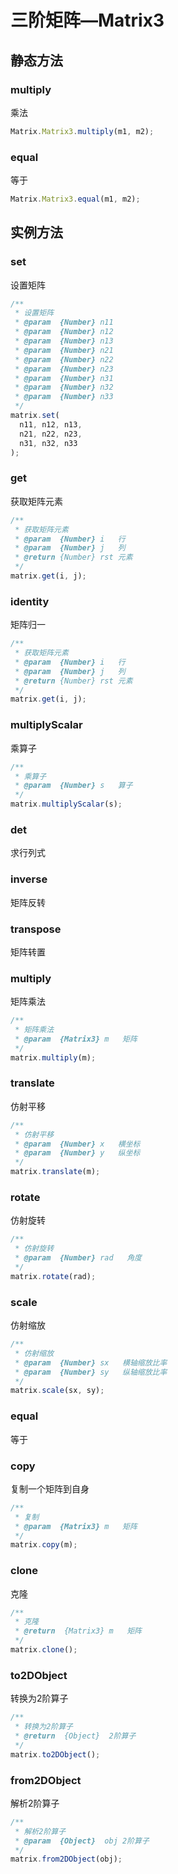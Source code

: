 <!--
 index: 9
 title: Matrix3
-->

# 三阶矩阵—Matrix3

## 静态方法

### multiply
乘法

```js
Matrix.Matrix3.multiply(m1, m2);
```

### equal
等于

```js
Matrix.Matrix3.equal(m1, m2);
```

## 实例方法

### set

设置矩阵

```js
/**
 * 设置矩阵
 * @param  {Number} n11
 * @param  {Number} n12
 * @param  {Number} n13
 * @param  {Number} n21
 * @param  {Number} n22
 * @param  {Number} n23
 * @param  {Number} n31  
 * @param  {Number} n32  
 * @param  {Number} n33   
 */
matrix.set(
  n11, n12, n13,
  n21, n22, n23,
  n31, n32, n33
);
```

### get

获取矩阵元素

```js
/**
 * 获取矩阵元素
 * @param  {Number} i   行
 * @param  {Number} j   列
 * @return {Number} rst 元素
 */
matrix.get(i, j);
```

### identity

矩阵归一

```js
/**
 * 获取矩阵元素
 * @param  {Number} i   行
 * @param  {Number} j   列
 * @return {Number} rst 元素
 */
matrix.get(i, j);
```

### multiplyScalar

乘算子

```js
/**
 * 乘算子
 * @param  {Number} s   算子
 */
matrix.multiplyScalar(s);
```

### det

求行列式

### inverse

矩阵反转

### transpose

矩阵转置

### multiply

矩阵乘法

```js
/**
 * 矩阵乘法
 * @param  {Matrix3} m   矩阵
 */
matrix.multiply(m);
```

### translate

仿射平移

```js
/**
 * 仿射平移
 * @param  {Number} x   横坐标
 * @param  {Number} y   纵坐标
 */
matrix.translate(m);
```

### rotate

仿射旋转

```js
/**
 * 仿射旋转
 * @param  {Number} rad   角度
 */
matrix.rotate(rad);
```

### scale

仿射缩放

```js
/**
 * 仿射缩放
 * @param  {Number} sx   横轴缩放比率
 * @param  {Number} sy   纵轴缩放比率
 */
matrix.scale(sx, sy);
```

### equal

等于

### copy

复制一个矩阵到自身

```js
/**
 * 复制
 * @param  {Matrix3} m   矩阵
 */
matrix.copy(m);
```

### clone

克隆

```js
/**
 * 克隆
 * @return  {Matrix3} m   矩阵
 */
matrix.clone();
```

### to2DObject

转换为2阶算子

```js
/**
 * 转换为2阶算子
 * @return  {Object}  2阶算子
 */
matrix.to2DObject();
```

### from2DObject

解析2阶算子

```js
/**
 * 解析2阶算子
 * @param  {Object}  obj 2阶算子
 */
matrix.from2DObject(obj);
```
